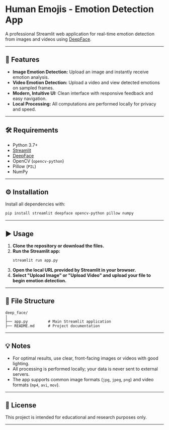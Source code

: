 # Human Emojis - Emotion Detection App

A professional Streamlit web application for real-time emotion detection from images and videos using [DeepFace](https://github.com/serengil/deepface).

---

## 🚀 Features

- **Image Emotion Detection:** Upload an image and instantly receive emotion analysis.
- **Video Emotion Detection:** Upload a video and view detected emotions on sampled frames.
- **Modern, Intuitive UI:** Clean interface with responsive feedback and easy navigation.
- **Local Processing:** All computations are performed locally for privacy and speed.

---

## 🛠️ Requirements

- Python 3.7+
- [Streamlit](https://streamlit.io/)
- [DeepFace](https://github.com/serengil/deepface)
- OpenCV (`opencv-python`)
- Pillow (`PIL`)
- NumPy

---

## ⚙️ Installation

Install all dependencies with:

```bash
pip install streamlit deepface opencv-python pillow numpy
```

---

## ▶️ Usage

1. **Clone the repository or download the files.**
2. **Run the Streamlit app:**
   ```bash
   streamlit run app.py
   ```
3. **Open the local URL provided by Streamlit in your browser.**
4. **Select "Upload Image" or "Upload Video" and upload your file to begin emotion detection.**

---

## 📁 File Structure

```
deep_face/
│
├── app.py         # Main Streamlit application
├── README.md      # Project documentation
```

---

## 💡 Notes

- For optimal results, use clear, front-facing images or videos with good lighting.
- All processing is performed locally; your data is never sent to external servers.
- The app supports common image formats (`jpg`, `jpeg`, `png`) and video formats (`mp4`, `avi`, `mov`).

---

## 📄 License

This project is intended for educational and research purposes only.

---